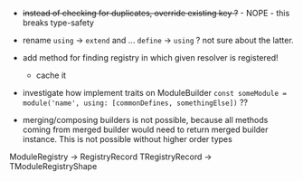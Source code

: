 - ~~instead of checking for duplicates, override existing key ?~~ - NOPE - this breaks type-safety 
- rename `using` -> `extend` and ... `define` -> `using` ? not sure about the latter.

- add method for finding registry in which given resolver is registered!
  - cache it
- investigate how implement traits on ModuleBuilder
  `const someModule = module('name', using: [commonDefines, somethingElse])` ??


* merging/composing builders is not possible, because all methods coming from merged builder would
  need to return merged builder instance. This is not possible without higher order types


ModuleRegistry -> RegistryRecord
TRegistryRecord -> TModuleRegistryShape
